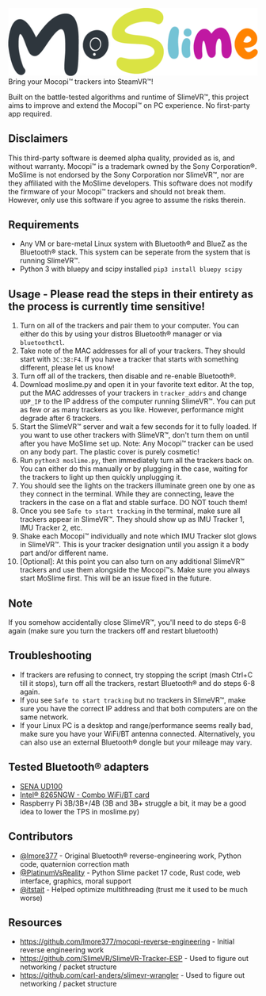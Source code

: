 ![moslime](moslime_logo.png)
Bring your Mocopi™ trackers into SteamVR™!

Built on the battle-tested algorithms and runtime of SlimeVR™, this project aims to improve and extend the Mocopi™ on PC experience. No first-party app required.

## Disclaimers
This third-party software is deemed alpha quality, provided as is, and without warranty.
Mocopi™ is a trademark owned by the Sony Corporation®. MoSlime is not endorsed by the Sony Corporation nor SlimeVR™, nor are they affiliated with the MoSlime developers.
This software does not modify the firmware of your Mocopi™ trackers and should not break them. However, only use this software if you agree to assume the risks therein.

## Requirements
 - Any VM or bare-metal Linux system with Bluetooth® and BlueZ as the Bluetooth® stack. This system can be seperate from the system that is running SlimeVR™.
 - Python 3 with bluepy and scipy installed `pip3 install bluepy scipy`

## Usage - Please read the steps in their entirety as the process is currently time sensitive!
1. Turn on all of the trackers and pair them to your computer. You can either do this by using your distros Bluetooth® manager or via `bluetoothctl`.
2. Take note of the MAC addresses for all of your trackers. They should start with `3C:38:F4`. If you have a tracker that starts with something different, please let us know!
3. Turn off all of the trackers, then disable and re-enable Bluetooth®.
4. Download moslime.py and open it in your favorite text editor. At the top, put the MAC addresses of your trackers in `tracker_addrs` and change `UDP_IP` to the IP address of the computer running SlimeVR™. You can put as few or as many trackers as you like. However, performance might degrade after 6 trackers.
5. Start the SlimeVR™ server and wait a few seconds for it to fully loaded. If you want to use other trackers with SlimeVR™, don't turn them on until after you have MoSlime set up. Note: Any Mocopi™ tracker can be used on any body part. The plastic cover is purely cosmetic!
6. Run `python3 moslime.py`, then immediately turn all the trackers back on. You can either do this manually or by plugging in the case, waiting for the trackers to light up then quickly unplugging it.
7. You should see the lights on the trackers illuminate green one by one as they connect in the terminal. While they are connecting, leave the trackers in the case on a flat and stable surface. DO NOT touch them!
8. Once you see `Safe to start tracking` in the terminal, make sure all trackers appear in SlimeVR™. They should show up as IMU Tracker 1, IMU Tracker 2, etc.
9. Shake each Mocopi™ individually and note which IMU Tracker slot glows in SlimeVR™. This is your tracker designation until you assign it a body part and/or different name.
10. [Optional]: At this point you can also turn on any additional SlimeVR™ trackers and use them alongside the Mocopi™s. Make sure you always start MoSlime first. This will be an issue fixed in the future.

## Note
If you somehow accidentally close SlimeVR™, you'll need to do steps 6-8 again (make sure you turn the trackers off and restart bluetooth)

## Troubleshooting
 - If trackers are refusing to connect, try stopping the script (mash Ctrl+C till it stops), turn off all the trackers, restart Bluetooth® and do steps 6-8 again.
 - If you see `Safe to start tracking` but no trackers in SlimeVR™, make sure you have the correct IP address and that both computers are on the same network.
 - If your Linux PC is a desktop and range/performance seems really bad, make sure you have your WiFi/BT antenna connected. Alternatively, you can also use an external Bluetooth® dongle but your mileage may vary. 

## Tested Bluetooth® adapters
 - [SENA UD100](http://www.senanetworks.com/ud100-g03.html)
 - [Intel® 8265NGW - Combo WiFi/BT card](https://www.intel.com/content/www/us/en/products/sku/94150/intel-dual-band-wirelessac-8265/specifications.html)
 - Raspberry Pi 3B/3B+/4B (3B and 3B+ struggle a bit, it may be a good idea to lower the TPS in moslime.py)

## Contributors
 - [@lmore377](https://github.com/lmore377) - Original Bluetooth® reverse-engineering work, Python code, quaternion correction math
 - [@PlatinumVsReality](https://github.com/PlatinumVsReality) - Python Slime packet 17 code, Rust code, web interface, graphics, moral support
 - [@itstait](https://github.com/itstait) - Helped optimize multithreading (trust me it used to be much worse)

## Resources
 - https://github.com/lmore377/mocopi-reverse-engineering - Initial reverse engineering work
 - https://github.com/SlimeVR/SlimeVR-Tracker-ESP - Used to figure out networking / packet structure
 - https://github.com/carl-anders/slimevr-wrangler - Used to figure out networking / packet structure
